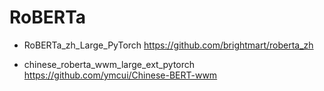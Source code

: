 # RoBERTa

- RoBERTa_zh_Large_PyTorch
https://github.com/brightmart/roberta_zh

- chinese_roberta_wwm_large_ext_pytorch
https://github.com/ymcui/Chinese-BERT-wwm